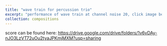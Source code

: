 ```yaml
---
title: "wave train for percussion trio"
excerpt: "performance of wave train at channel noise 20, click image below to watch <br/>[![IMAGE ALT TEXT](/images/waveTrain.png)](https://www.youtube.com/watch?v=paDdUWDDEVk)"
collection: compositions
---
```


score can be found here: <https://drive.google.com/drive/folders/1v6vDAy-nJO3LzVT72uOu2tyaJPKmjMXM?usp=sharing>

